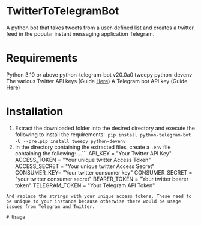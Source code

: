 # TwitterToTelegramBot
A python bot that takes tweets from a user-defined list and creates a twitter feed in the popular instant messaging application Telegram.

# Requirements
Python 3.10 or above
python-telegram-bot v20.0a0
tweepy
python-devenv
The various Twitter API keys (Guide [Here](https://developer.twitter.com/en/docs/twitter-api/getting-started/getting-access-to-the-twitter-api))
A Telegram bot API key (Guide [Here](https://tutorials.botsfloor.com/creating-a-bot-using-the-telegram-bot-api-5d3caed3266d))

# Installation
1. Extract the downloaded folder into the desired directory and execute the following to install the requirements:
.`pip install python-telegram-bot -U --pre`
.`pip install tweepy python-devenv`
2. In the directory containing the extracted files, create a `.env` file containing the following:
...```
API_KEY = "Your Twitter API Key"
ACCESS_TOKEN = "Your unique twitter Access Token"
ACCESS_SECRET = "Your unique twitter Access Secret"
CONSUMER_KEY= "Your twitter consumer key"
CONSUMER_SECRET = "your twitter consumer secret"
BEARER_TOKEN = "Your twitter bearer token"
TELEGRAM_TOKEN = "Your Telegram API Token"
```
And replace the strings with your unique access tokens. These need to be unique to your instance because otherwise there would be usage issues from Telegram and Twitter.

# Usage

